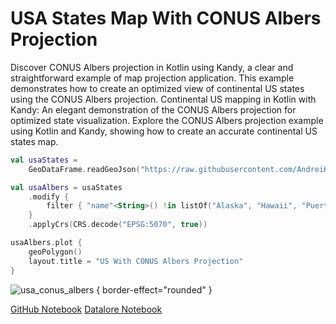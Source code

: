 # USA States Map With CONUS Albers Projection

<web-summary>
Discover CONUS Albers projection in Kotlin using Kandy, a clear and straightforward example of map projection application.
This example demonstrates how to create an optimized view of continental US states using the CONUS Albers projection.
</web-summary>

<card-summary>
Continental US mapping in Kotlin with Kandy: An elegant demonstration of the CONUS Albers projection for optimized state visualization.
</card-summary>

<link-summary>
Explore the CONUS Albers projection example using Kotlin and Kandy, showing how to create an accurate continental US states map.
</link-summary>


<!---IMPORT org.jetbrains.kotlinx.kandy.geo.samples.gallery.Geo-->

<!---FUN usa_conus_albers-->

```kotlin
val usaStates =
    GeoDataFrame.readGeoJson("https://raw.githubusercontent.com/AndreiKingsley/datasets/refs/heads/main/USA.json")

val usaAlbers = usaStates
    .modify {
        filter { "name"<String>() !in listOf("Alaska", "Hawaii", "Puerto Rico") }
    }
    .applyCrs(CRS.decode("EPSG:5070", true))

usaAlbers.plot {
    geoPolygon()
    layout.title = "US With CONUS Albers Projection"
}
```

<!---END-->

![usa_conus_albers](usa_conus_albers.svg) { border-effect="rounded" }

<seealso style="cards">
       <category ref="example-ktnb">
           <a href="https://github.com/Kotlin/kandy/blob/main/examples/notebooks/lets-plot/samples/geo/usa_conus_albers_json.ipynb" summary="View the notebook on our GitHub repository">GitHub Notebook</a>
           <a href="https://datalore.jetbrains.com/report/static/KQKedA4jDrKu63O53gEN0z/8MhxNEJly32PtJlH5dJKES" summary="Experiment with this example on Datalore">Datalore Notebook</a>
       </category>
</seealso>

